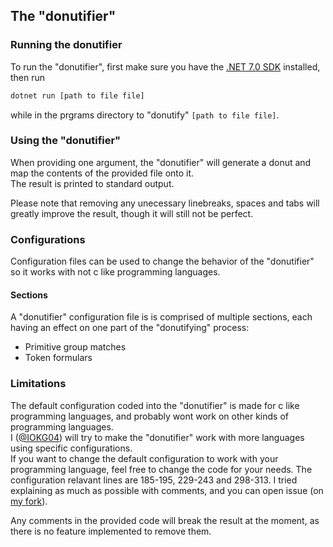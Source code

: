 ## The "donutifier"

### Running the donutifier

To run the "donutifier", first make sure you have the [.NET 7.0 SDK](https://dotnet.microsoft.com/en-us/download/dotnet/7.0) installed, then run
```bash
dotnet run [path to file file]
```
while in the prgrams directory to "donutify" `[path to file file]`.

### Using the "donutifier"

When providing one argument, the "donutifier" will generate a donut and map the contents of the provided file onto it.  
The result is printed to standard output.

Please note that removing any unecessary linebreaks, spaces and tabs will greatly improve the result, though it will still not be perfect.

### Configurations

Configuration files can be used to change the behavior of the "donutifier" so it works with not c like programming languages.

#### Sections

A "donutifier" configuration file is is comprised of multiple sections, each having an effect on one part of the "donutifying" process:
* Primitive group matches
* Token formulars

<!--
TODO: ADD IN MORE DOCUMENTATION AND AN ACTUAL SPECIFICATION
-->

### Limitations

The default configuration coded into the "donutifier" is made for c like programming languages, and probably wont work on other kinds of programming languages.  
I ([@IOKG04](https://github.com/IOKG04)) will try to make the "donutifier" work with more languages using specific configurations.  
If you want to change the default configuration to work with your programming language, feel free to change the code for your needs. The configuration relavant lines are 185-195, 229-243 and 298-313. I tried explaining as much as possible with comments, and you can open issue (on [my fork](https://github.com/IOKG04/TheDonutProject)).

Any comments in the provided code will break the result at the moment, as there is no feature implemented to remove them.
